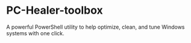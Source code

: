 # PC-Healer-toolbox
A powerful PowerShell utility to help optimize, clean, and tune Windows systems with one click.

